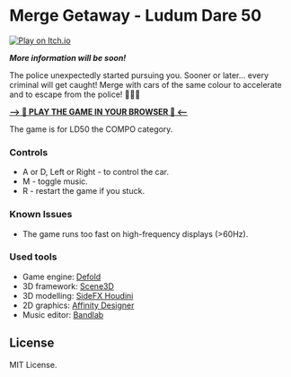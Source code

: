 # Merge Getaway - Ludum Dare 50

[![Play on Itch.io](https://static.jam.vg/raw/200/81/z/4d8ef.gif)](https://glitchman.itch.io/merge-getaway)

***More information will be soon!***

The police unexpectedly started pursuing you. Sooner or later... every criminal will get caught! Merge with cars of the same colour to accelerate and to escape from the police! 🚗🚓💨

**[–> 🌟 PLAY THE GAME IN YOUR BROWSER 🌟 <–](https://glitchman.itch.io/merge-getaway)**

The game is for LD50 the COMPO category. 

### Controls
- A or D, Left or Right - to control the car.
- M - toggle music.
- R - restart the game if you stuck.

### Known Issues
- The game runs too fast on high-frequency displays (>60Hz).

### Used tools
- Game engine: [Defold](https://defold.com/)
- 3D framework: [Scene3D](https://github.com/indiesoftby/defold-scene3d)
- 3D modelling: [SideFX Houdini](https://www.sidefx.com/)
- 2D graphics: [Affinity Designer](https://affinity.serif.com/en-us/designer/)
- Music editor: [Bandlab](https://www.bandlab.com/)

## License

MIT License.

